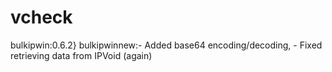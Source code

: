 # vcheck

bulkipwin:0.6.2}
bulkipwinnew:- Added base64 encoding/decoding, - Fixed retrieving data from IPVoid (again)
